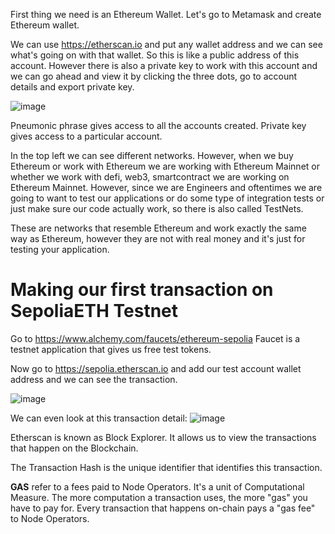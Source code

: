 First thing we need is an Ethereum Wallet. Let's go to Metamask and create Ethereum wallet.

We can use https://etherscan.io and put any wallet address and we can see what's going on with that wallet. So this is like a public address of this account. However there is also a private key to work with this account and we can go ahead and view it by clicking the three dots, go to account details and export private key.

![image](https://github.com/vivekprm/solidity-smart-contract/assets/2403660/012e5ddf-5f28-44ab-879e-cd1bbdb3d464)

Pneumonic phrase gives access to all the accounts created. Private key gives access to a particular account.

In the top left we can see different networks. However, when we buy Ethereum or work with Ethereum we are working with Ethereum Mainnet or whether we work with defi, web3, smartcontract we are working on Ethereum Mainnet. However, since we are Engineers and oftentimes we are going to want to test our applications or do some type of integration tests or just make sure our code actually work, so there is also called TestNets.

These are networks that resemble Ethereum and work exactly the same way as Ethereum, however they are not with real money and it's just for testing your application.

# Making our first transaction on SepoliaETH Testnet
Go to https://www.alchemy.com/faucets/ethereum-sepolia
Faucet is a testnet application that gives us free test tokens.

Now go to https://sepolia.etherscan.io and add our test account wallet address and we can see the transaction.

![image](https://github.com/vivekprm/solidity-smart-contract/assets/2403660/d36bf2de-4e42-4c78-a974-d3caa17b22dd)

We can even look at this transaction detail:
![image](https://github.com/vivekprm/solidity-smart-contract/assets/2403660/aaf29517-061a-4382-9275-1d754c7f5688)

Etherscan is known as Block Explorer. It allows us to view the transactions that happen on the Blockchain.

The Transaction Hash is the unique identifier that identifies this transaction.

**GAS** refer to a fees paid to Node Operators. It's a unit of Computational Measure. The more computation a transaction uses, the more "gas" you have to pay for. 
Every transaction that happens on-chain pays a "gas fee" to Node Operators.
